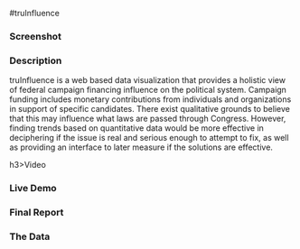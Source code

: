 #truInfluence
<p></p>

<h3>Screenshot</h3>

<h3>Description</h3>

truInfluence is a web based data visualization that provides a holistic view of federal campaign financing influence on the political system. Campaign funding includes monetary contributions from individuals and organizations in support of specific candidates. There exist qualitative grounds to believe that this may influence what laws are passed through Congress. However, finding trends based on quantitative data would be more effective in deciphering if the issue is real and serious enough to attempt to fix, as well as providing an interface to later measure if the solutions are effective.

h3>Video</h3>

<h3>Live Demo</h3>

<h3>Final Report</h3>

<h3>The Data</h3>
